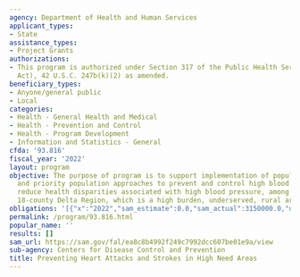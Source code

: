 ```yaml
---
agency: Department of Health and Human Services
applicant_types:
- State
assistance_types:
- Project Grants
authorizations:
- This program is authorized under Section 317 of the Public Health Services Act (PHS
  Act), 42 U.S.C. 247b(k)(2) as amended.
beneficiary_types:
- Anyone/general public
- Local
categories:
- Health - General Health and Medical
- Health - Prevention and Control
- Health - Program Development
- Information and Statistics - General
cfda: '93.816'
fiscal_year: '2022'
layout: program
objective: The purpose of program is to support implementation of population-wide
  and priority population approaches to prevent and control high blood pressure, and
  reduce health disparities associated with high blood pressure, among adults in Mississippi's
  18-county Delta Region, which is a high burden, underserved, rural area.
obligations: '[{"x":"2022","sam_estimate":0.0,"sam_actual":3150000.0,"usa_spending_actual":3036973.97},{"x":"2023","sam_estimate":3150000.0,"sam_actual":0.0,"usa_spending_actual":3120000.0},{"x":"2024","sam_estimate":3150000.0,"sam_actual":0.0,"usa_spending_actual":0.0}]'
permalink: /program/93.816.html
popular_name: ''
results: []
sam_url: https://sam.gov/fal/ea8c8b4992f249c7992dcc607be01e9a/view
sub-agency: Centers for Disease Control and Prevention
title: Preventing Heart Attacks and Strokes in High Need Areas
---
```

